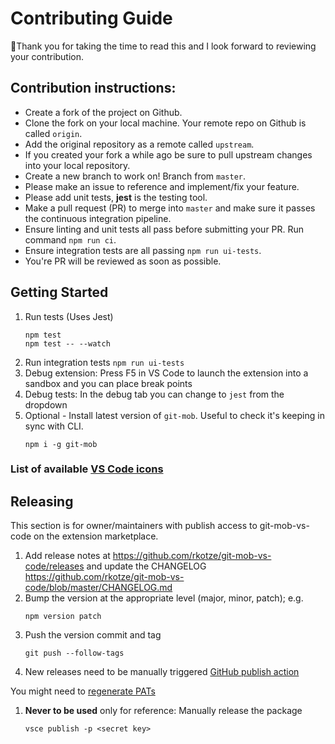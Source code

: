 # Contributing Guide

👋Thank you for taking the time to read this and I look forward to reviewing your contribution.

## Contribution instructions:

- Create a fork of the project on Github.
- Clone the fork on your local machine. Your remote repo on Github is called `origin`.
- Add the original repository as a remote called `upstream`.
- If you created your fork a while ago be sure to pull upstream changes into your local repository.
- Create a new branch to work on! Branch from `master`.
- Please make an issue to reference and implement/fix your feature.
- Please add unit tests, **jest** is the testing tool.
- Make a pull request (PR) to merge into `master` and make sure it passes the continuous integration pipeline.
- Ensure linting and unit tests all pass before submitting your PR. Run command `npm run ci`.
- Ensure integration tests are all passing `npm run ui-tests`.
- You're PR will be reviewed as soon as possible.


## Getting Started

1. Run tests (Uses Jest)
   ```
   npm test
   npm test -- --watch
   ```
1. Run integration tests `npm run ui-tests`
1. Debug extension:
   Press F5 in VS Code to launch the extension into a sandbox and you can place break points
1. Debug tests: In the debug tab you can change to `jest` from the dropdown
1. Optional - Install latest version of `git-mob`. Useful to check it's keeping in sync with CLI.
   ```
   npm i -g git-mob
   ```

### List of available [VS Code icons](https://microsoft.github.io/vscode-codicons/dist/codicon.html)

## Releasing

This section is for owner/maintainers with publish access to git-mob-vs-code on the extension marketplace.

1. Add release notes at https://github.com/rkotze/git-mob-vs-code/releases and update the CHANGELOG https://github.com/rkotze/git-mob-vs-code/blob/master/CHANGELOG.md
1. Bump the version at the appropriate level (major, minor, patch); e.g.
   ```
   npm version patch
   ```
1. Push the version commit and tag
   ```
   git push --follow-tags
   ```
1. New releases need to be manually triggered
   [GitHub publish action](https://dev.azure.com/TinkerTaylor/VS%20code%20extensions/_release?view=all&_a=releases&definitionId=1)

You might need to [regenerate PATs](https://dev.azure.com/TinkerTaylor/_usersSettings/tokens)

1. **Never to be used** only for reference: Manually release the package
   ```
   vsce publish -p <secret key>
   ```
